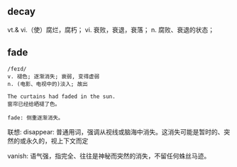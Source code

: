 ## decay
vt.& vi.（使）腐烂，腐朽；
vi. 衰败，衰退，衰落；
n. 腐败、衰退的状态；

## fade
```
/feɪd/
v. 褪色; 逐渐消失; 衰弱, 变得虚弱
n. (电影、电视中的)淡入; 故出

The curtains had faded in the sun.
窗帘已经给晒褪了色。

fade: 侧重逐渐消失。
```

联想: disappear: 普通用词，强调从视线或脑海中消失。这消失可能是暂时的、突然的或永久的，视上下文而定

vanish: 语气强，指完全、往往是神秘而突然的消失，不留任何蛛丝马迹。